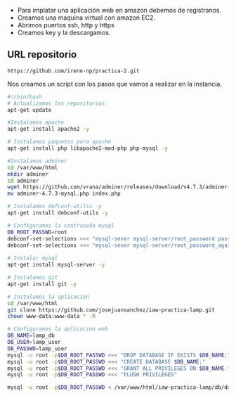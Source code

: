 
- Para  implatar una aplicación web en amazon debemos de registranos.
- Creamos una maquina virtual con amazon EC2.
- Abrimos puertos ssh, http y https
- Creamos key y la descargamos.

## URL repositorio
```
https://github.com/irene-np/practica-2.git
```

Nos creamos un script con los pasos que vamos a realizar en la instancia.

```sh
#!/bin/bash
# Actualizamos los repositorios
apt-get update

#Instalamos apache
apt-get install apache2 -y

# Instalamos paquetes para apache
apt-get install php libapache2-mod-php php-mysql -y

#Instalamos adminer
cd /var/www/html
mkdir adminer
cd adminer
wget https://github.com/vrana/adminer/releases/download/v4.7.3/adminer-4.7.3-mysql.php
mv adminer-4.7.3-mysql.php index.php

# Instalamos defconf-utilss -y
apt-get install debconf-utils -y

# Configuramos la contraseña mysql
DB_ROOT_PASSWD=root
debconf-set-selections <<< "mysql-sever mysql-server/root_password password $DB_ROOT_PASSWD"
debconf-set-selections <<< "mysql-sever mysql-server/root_password_again password $DB_ROOT_PASSWD"
 
# Instalar mysql
apt-get install mysql-server -y

# Instalamos git
apt-get install git -y

# Instalamos la aplicacion
cd /var/www/html
git clone https://github.com/josejuansanchez/iaw-practica-lamp.git
chown www-data:www-data * -R

# Configuramos la aplicacion web
DB_NAME=lamp_db
DB_USER=lamp_user
DB_PASSWD=lamp_user
mysql -u root -p$DB_ROOT_PASSWD <<< "DROP DATABASE IF EXISTS $DB_NAME;"
mysql -u root -p$DB_ROOT_PASSWD <<< "CREATE DATABASE $DB_NAME;"
mysql -u root -p$DB_ROOT_PASSWD <<< "GRANT ALL PRIVILEGES ON $DB_NAME.* TO $DB_USER@'%' IDENTIFIED BY '$DB_PASSWD';"
mysql -u root -p$DB_ROOT_PASSWD <<< "FLUSH PRIVILEGES"

mysql -u root -p$DB_ROOT_PASSWD < /var/www/html/iaw-practica-lamp/db/database.sql

```
